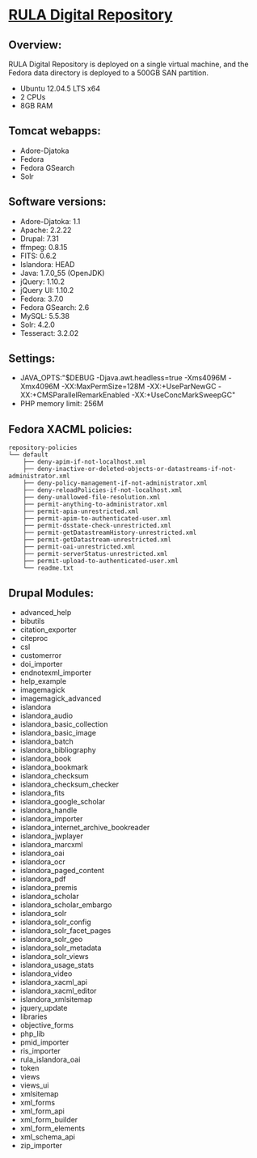 # [RULA Digital Repository](https://digital.library.ryerson.ca)

## Overview:

RULA Digital Repository is deployed on a single virtual machine, and the Fedora data directory is deployed to a 500GB SAN partition.

* Ubuntu 12.04.5 LTS x64
* 2 CPUs
* 8GB RAM

## Tomcat webapps:

* Adore-Djatoka
* Fedora
* Fedora GSearch
* Solr

## Software versions:

* Adore-Djatoka: 1.1
* Apache: 2.2.22
* Drupal: 7.31
* ffmpeg: 0.8.15
* FITS: 0.6.2
* Islandora: HEAD
* Java: 1.7.0_55 (OpenJDK)
* jQuery: 1.10.2
* jQuery UI: 1.10.2
* Fedora: 3.7.0
* Fedora GSearch: 2.6
* MySQL: 5.5.38
* Solr: 4.2.0
* Tesseract: 3.2.02

## Settings:

* JAVA_OPTS:"$DEBUG -Djava.awt.headless=true -Xms4096M -Xmx4096M -XX:MaxPermSize=128M -XX:+UseParNewGC -XX:+CMSParallelRemarkEnabled -XX:+UseConcMarkSweepGC"
* PHP memory limit: 256M

## Fedora XACML policies:

```
repository-policies
└── default
    ├── deny-apim-if-not-localhost.xml
    ├── deny-inactive-or-deleted-objects-or-datastreams-if-not-administrator.xml
    ├── deny-policy-management-if-not-administrator.xml
    ├── deny-reloadPolicies-if-not-localhost.xml
    ├── deny-unallowed-file-resolution.xml
    ├── permit-anything-to-administrator.xml
    ├── permit-apia-unrestricted.xml
    ├── permit-apim-to-authenticated-user.xml
    ├── permit-dsstate-check-unrestricted.xml
    ├── permit-getDatastreamHistory-unrestricted.xml
    ├── permit-getDatastream-unrestricted.xml
    ├── permit-oai-unrestricted.xml
    ├── permit-serverStatus-unrestricted.xml
    ├── permit-upload-to-authenticated-user.xml
    └── readme.txt
```

## Drupal Modules:

* advanced_help
* bibutils
* citation_exporter
* citeproc
* csl
* customerror
* doi_importer
* endnotexml_importer
* help_example
* imagemagick
* imagemagick_advanced
* islandora
* islandora_audio
* islandora_basic_collection
* islandora_basic_image
* islandora_batch
* islandora_bibliography
* islandora_book
* islandora_bookmark
* islandora_checksum
* islandora_checksum_checker
* islandora_fits
* islandora_google_scholar
* islandora_handle
* islandora_importer
* islandora_internet_archive_bookreader
* islandora_jwplayer
* islandora_marcxml
* islandora_oai
* islandora_ocr
* islandora_paged_content
* islandora_pdf
* islandora_premis
* islandora_scholar
* islandora_scholar_embargo
* islandora_solr
* islandora_solr_config
* islandora_solr_facet_pages
* islandora_solr_geo
* islandora_solr_metadata
* islandora_solr_views
* islandora_usage_stats
* islandora_video
* islandora_xacml_api
* islandora_xacml_editor
* islandora_xmlsitemap
* jquery_update
* libraries
* objective_forms
* php_lib
* pmid_importer
* ris_importer
* rula_islandora_oai
* token
* views
* views_ui
* xmlsitemap
* xml_forms
* xml_form_api
* xml_form_builder
* xml_form_elements
* xml_schema_api
* zip_importer
